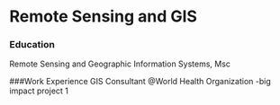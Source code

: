 # Remote Sensing and GIS

### Education
Remote Sensing and Geographic Information Systems, Msc

###Work Experience
GIS Consultant @World Health Organization
-big impact project 1
